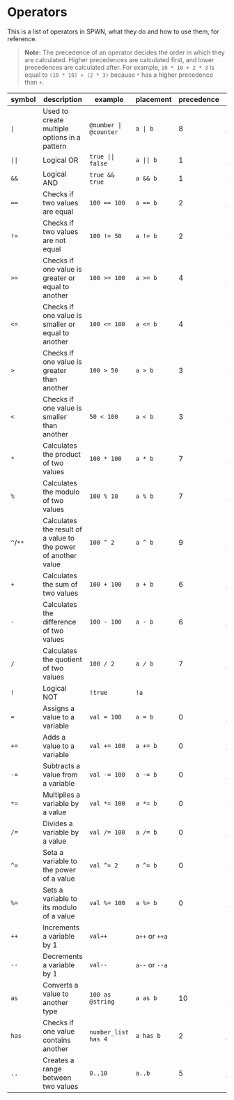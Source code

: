 # Operators

This is a list of operators in SPWN, what they do and how to use them, for reference.

> **Note:** The precedence of an operator decides the order in which they are calculated. Higher precedences are calculated first, and lower precedences are calculated after. For example, `10 * 10 + 2 * 3` is equal to `(10 * 10) + (2 * 3)` because `*` has a higher precedence than `+`.

| symbol   | description                                                    | example               | placement      | precedence | builtin name      |
| -------- | -------------------------------------------------------------- | --------------------- | -------------- | ---------- | ----------------- |
| `\|`     | Used to create multiple options in a pattern                   | `@number \| @counter` | `a \| b`       | 8          | `_either_`        |
| `\|\|`   | Logical OR                                                     | `true \|\| false`     | `a \|\| b`     | 1          | `_or_`            |
| `&&`     | Logical AND                                                    | `true && true`        | `a && b`       | 1          | `_and_`           |
| `==`     | Checks if two values are equal                                 | `100 == 100`          | `a == b`       | 2          | `_equal_`         |
| `!=`     | Checks if two values are not equal                             | `100 != 50`           | `a != b`       | 2          | `_not_equal_`     |
| `>=`     | Checks if one value is greater or equal to another             | `100 >= 100`          | `a >= b`       | 4          | `_more_or_equal_` |
| `<=`     | Checks if one value is smaller or equal to another             | `100 <= 100`          | `a <= b`       | 4          | `_less_or_equal_` |
| `>`      | Checks if one value is greater than another                    | `100 > 50`            | `a > b`        | 3          | `_more_`          |
| `<`      | Checks if one value is smaller than another                    | `50 < 100`            | `a < b`        | 3          | `_less_`          |
| `*`      | Calculates the product of two values                           | `100 * 100`           | `a * b`        | 7          | `_times_`         |
| `%`      | Calculates the modulo of two values                            | `100 % 10`            | `a % b`        | 7          | `_modulo_`        |
| `^`/`**` | Calculates the result of a value to the power of another value | `100 ^ 2`             | `a ^ b`        | 9          | `_pow_`           |
| `+`      | Calculates the sum of two values                               | `100 + 100`           | `a + b`        | 6          | `_plus_`          |
| `-`      | Calculates the difference of two values                        | `100 - 100`           | `a - b`        | 6          | `_minus_`         |
| `/`      | Calculates the quotient of two values                          | `100 / 2`             | `a / b`        | 7          | `_divided_by_`    |
| `!`      | Logical NOT                                                    | `!true`               | `!a`           |            |                   |
| `=`      | Assigns a value to a variable                                  | `val = 100`           | `a = b`        | 0          | `_assign_`        |
| `+=`     | Adds a value to a variable                                     | `val += 100`          | `a += b`       | 0          | `_add_`           |
| `-=`     | Subtracts a value from a variable                              | `val -= 100`          | `a -= b`       | 0          | `_subtract_`      |
| `*=`     | Multiplies a variable by a value                               | `val *= 100`          | `a *= b`       | 0          | `_multiply_`      |
| `/=`     | Divides a variable by a value                                  | `val /= 100`          | `a /= b`       | 0          | `_divide_`        |
| `^=`     | Seta a variable to the power of a value                        | `val ^= 2`            | `a ^= b`       | 0          | `_exponate_`      |
| `%=`     | Sets a variable to its modulo of a value                       | `val %= 100`          | `a %= b`       | 0          | `_modulate_`      |
| `++`     | Increments a variable by 1                                     | `val++`               | `a++` or `++a` |            |                   |
| `--`     | Decrements a variable by 1                                     | `val--`               | `a--` or `--a` |            |                   |
| `as`     | Converts a value to another type                               | `100 as @string`      | `a as b`       | 10         | `_as_`            |
| `has`    | Checks if one value contains another                           | `number_list has 4`   | `a has b`      | 2          | `_has_`           |
| `..`     | Creates a range between two values                             | `0..10`               | `a..b`         | 5          | `_range_`         |

